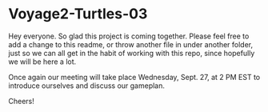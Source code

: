 # Voyage2-Turtles-03


Hey everyone. So glad this project is coming together. Please feel free to add a change to this readme, or throw another file in under another folder, just so we can all get in the habit of working with this repo, since hopefully we will be here a lot.

Once again our meeting will take place Wednesday, Sept. 27, at 2 PM EST to introduce ourselves and discuss our gameplan.

Cheers!
